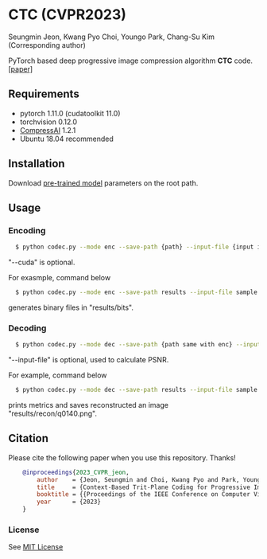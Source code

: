 # CTC (CVPR2023)
Seungmin Jeon, Kwang Pyo Choi, Youngo Park, Chang-Su Kim (Corresponding author)

PyTorch based deep progressive image compression algorithm **CTC** code. [[paper]](TBC)

## Requirements
- pytorch 1.11.0 (cudatoolkit 11.0)
- torchvision 0.12.0
- [CompressAI](https://github.com/InterDigitalInc/CompressAI) 1.2.1
- Ubuntu 18.04 recommended

## Installation
Download [pre-trained model](https://drive.google.com/file/d/1q0IyOnOcl9E9Y07viYjmLmj3FkA3ZDMT/view?usp=sharing) parameters on the root path.

## Usage
### Encoding
```bash
  $ python codec.py --mode enc --save-path {path} --input-file {input image file} --cuda
```
"--cuda" is optional.

For exasmple, command below
```bash
  $ python codec.py --mode enc --save-path results --input-file sample.png --cuda
```
generates binary files in "results/bits".

### Decoding
```bash
  $ python codec.py --mode dec --save-path {path same with enc} --input-file {original image file} --recon-level {int} --cuda
```
"--input-file" is optional, used to calculate PSNR.

For example, command below
```bash
  $ python codec.py --mode dec --save-path results --input-file sample.png --recon-level 140 --cuda
```
prints metrics and saves reconstructed an image "results/recon/q0140.png".

## Citation
Please cite the following paper when you use this repository. Thanks!
```bibtex
    @inproceedings{2023_CVPR_jeon,
        author    = {Jeon, Seungmin and Choi, Kwang Pyo and Park, Youngo and Kim, Chang-Su}, 
        title     = {Context-Based Trit-Plane Coding for Progressive Image Compression}, 
        booktitle = {{Proceedings of the IEEE Conference on Computer Vision and Pattern Recognition}},
        year      = {2023}
    }
```

### License
See [MIT License](https://github.com/seungminjeon-github/CTC/blob/master/LICENSE)
